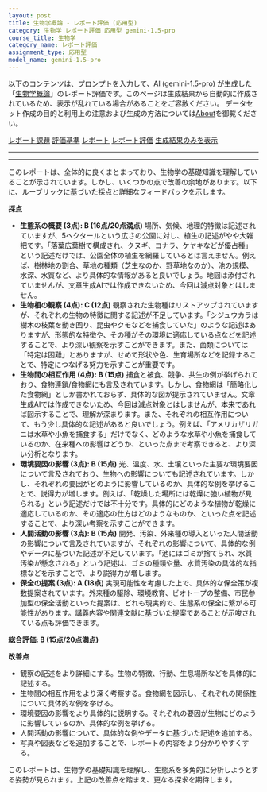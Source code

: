 ```yaml
---
layout: post
title: 生物学概論 - レポート評価 (応用型)
category: 生物学 レポート評価 応用型 gemini-1.5-pro
course_title: 生物学
category_name: レポート評価
assignment_type: 応用型
model_name: gemini-1.5-pro
---
```


以下のコンテンツは、[プロンプト](https://github.com/takedatoshiyuki/synthetic_assignments/tree/main/generated/生物学/gemini-1.5-pro/prompt_レポート評価-応用型.md)を入力して、AI (gemini-1.5-pro) が生成した「[生物学概論](/contents/生物学/)」のレポート評価です。このページは生成結果から自動的に作成されているため、表示が乱れている場合があることをご容赦ください。
データセット作成の目的と利用上の注意および生成の方法については[About](/About)を御覧ください。

[レポート課題](../レポート課題-応用型)
[評価基準](../評価基準-応用型)
[レポート](../レポート-応用型)
[レポート評価](../レポート評価-応用型)
[生成結果のみを表示](https://github.com/takedatoshiyuki/synthetic_assignments/tree/main/generated/生物学/gemini-1.5-pro/レポート評価-応用型.md)
  

***
***
  
このレポートは、全体的に良くまとまっており、生物学の基礎知識を理解していることが示されています。しかし、いくつかの点で改善の余地があります。以下に、ルーブリックに基づいた採点と詳細なフィードバックを示します。

**採点**

* **生態系の概要 (3点): B (16点/20点満点)**  場所、気候、地理的特徴は記述されていますが、5ヘクタールという広さの公園に対し、植生の記述がやや大雑把です。「落葉広葉樹で構成され、クヌギ、コナラ、ケヤキなどが優占種」という記述だけでは、公園全体の植生を網羅しているとは言えません。例えば、樹林地の割合、草地の種類（芝生なのか、野草地なのか）、池の規模、水深、水質など、より具体的な情報があると良いでしょう。地図は添付されていませんが、文章生成AIでは作成できないため、今回は減点対象とはしません。
* **生物相の観察 (4点): C (12点)**  観察された生物種はリストアップされていますが、それぞれの生物の特徴に関する記述が不足しています。「シジュウカラは樹木の枝葉を動き回り、昆虫やクモなどを捕食していた」のような記述はありますが、形態的な特徴や、その種がその環境に適応している点などを記述することで、より深い観察を示すことができます。また、菌類については「特定は困難」とありますが、せめて形状や色、生育場所などを記録することで、特定につなげる努力を示すことが重要です。
* **生物間の相互作用 (4点): B (15点)** 捕食と被食、競争、共生の例が挙げられており、食物連鎖/食物網にも言及されています。しかし、食物網は「簡略化した食物網」としか書かれておらず、具体的な図が提示されていません。文章生成AIでは作成できないため、今回は減点対象とはしませんが、本来であれば図示することで、理解が深まります。また、それぞれの相互作用について、もう少し具体的な記述があると良いでしょう。例えば、「アメリカザリガニは水草や小魚を捕食する」だけでなく、どのような水草や小魚を捕食しているのか、在来種への影響はどうか、といった点まで考察できると、より深い分析となります。
* **環境要因の影響 (3点): B (15点)** 光、温度、水、土壌といった主要な環境要因について言及されており、生物への影響についても記述されています。しかし、それぞれの要因がどのように影響しているのか、具体的な例を挙げることで、説得力が増します。例えば、「乾燥した場所には乾燥に強い植物が見られる」という記述だけでは不十分です。具体的にどのような植物が乾燥に適応しているのか、その適応の仕方はどのようなものか、といった点を記述することで、より深い考察を示すことができます。
* **人間活動の影響 (3点): B (15点)** 開発、汚染、外来種の導入といった人間活動の影響について言及されていますが、それぞれの影響について、具体的な例やデータに基づいた記述が不足しています。「池にはゴミが捨てられ、水質汚染が懸念される」という記述は、ゴミの種類や量、水質汚染の具体的な指標などを示すことで、より説得力が増します。
* **保全の提案 (3点): A (18点)** 実現可能性を考慮した上で、具体的な保全策が複数提案されています。外来種の駆除、環境教育、ビオトープの整備、市民参加型の保全活動といった提案は、どれも現実的で、生態系の保全に繋がる可能性があります。講義内容や関連文献に基づいた提案であることが示唆されている点も評価できます。


**総合評価: B (15点/20点満点)**

**改善点**

* 観察の記述をより詳細にする。生物の特徴、行動、生息場所などを具体的に記述する。
* 生物間の相互作用をより深く考察する。食物網を図示し、それぞれの関係性について具体的な例を挙げる。
* 環境要因の影響をより具体的に説明する。それぞれの要因が生物にどのように影響しているのか、具体的な例を挙げる。
* 人間活動の影響について、具体的な例やデータに基づいた記述を追加する。
* 写真や図表などを追加することで、レポートの内容をより分かりやすくする。


このレポートは、生物学の基礎知識を理解し、生態系を多角的に分析しようとする姿勢が見られます。上記の改善点を踏まえ、更なる探求を期待します。
